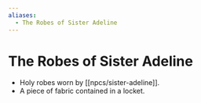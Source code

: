 ```yaml
---
aliases:
  - The Robes of Sister Adeline
---
```


# The Robes of Sister Adeline
- Holy robes worn by [[npcs/sister-adeline]].
- A piece of fabric contained in a locket.
